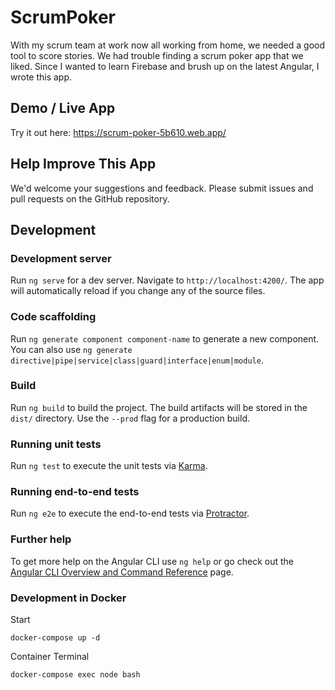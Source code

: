 # ScrumPoker

With my scrum team at work now all working from home, we needed a good tool to score stories.  We had trouble finding a scrum poker app that we liked.  Since I wanted to learn Firebase and brush up on the latest Angular, I wrote this app.

## Demo / Live App

Try it out here: https://scrum-poker-5b610.web.app/

## Help Improve This App
We'd welcome your suggestions and feedback. Please submit issues and pull requests on the GitHub repository.


## Development
### Development server

Run `ng serve` for a dev server. Navigate to `http://localhost:4200/`. The app will automatically reload if you change any of the source files.

### Code scaffolding

Run `ng generate component component-name` to generate a new component. You can also use `ng generate directive|pipe|service|class|guard|interface|enum|module`.

### Build

Run `ng build` to build the project. The build artifacts will be stored in the `dist/` directory. Use the `--prod` flag for a production build.

### Running unit tests

Run `ng test` to execute the unit tests via [Karma](https://karma-runner.github.io).

### Running end-to-end tests

Run `ng e2e` to execute the end-to-end tests via [Protractor](http://www.protractortest.org/).

### Further help

To get more help on the Angular CLI use `ng help` or go check out the [Angular CLI Overview and Command Reference](https://angular.io/cli) page.

### Development in Docker

Start 
```
docker-compose up -d
```

Container Terminal
```
docker-compose exec node bash
```



